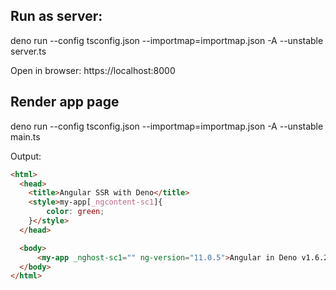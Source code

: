 ## Run as server:

deno run --config tsconfig.json --importmap=importmap.json -A --unstable server.ts

Open in browser: https://localhost:8000 

## Render app page

deno run --config tsconfig.json --importmap=importmap.json -A --unstable main.ts

Output:

```html
<html>
  <head>
    <title>Angular SSR with Deno</title>
    <style>my-app[_ngcontent-sc1]{
        color: green;
    }</style>
  </head>

  <body>
      <my-app _nghost-sc1="" ng-version="11.0.5">Angular in Deno v1.6.2</my-app>
  </body>
</html>
```
